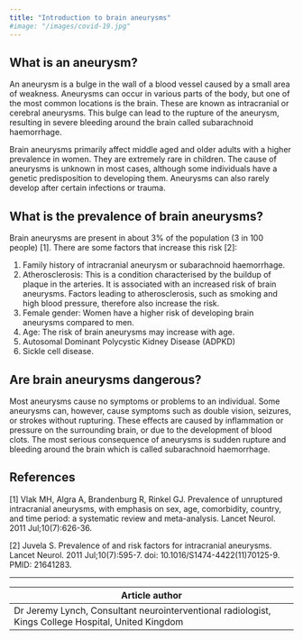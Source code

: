 ```yaml
---
title: "Introduction to brain aneurysms"
#image: "/images/covid-19.jpg"
---
```


## What is an aneurysm?

An aneurysm is a bulge in the wall of a blood vessel caused by a small area of weakness. Aneurysms can occur in various parts of the body, but one of the most common locations is the brain. These are known as intracranial or cerebral aneurysms. This bulge can lead to the rupture of the aneurysm, resulting in severe bleeding around the brain called subarachnoid haemorrhage. 

Brain aneurysms primarily affect middle aged and older  adults with a higher prevalence in women. They are extremely rare in children. The cause of aneurysms is unknown in most cases, although some individuals have a genetic predisposition to developing them. Aneurysms can also rarely develop after certain infections or trauma. 


## What is the prevalence of brain aneurysms?

Brain aneurysms are present in about 3% of the population (3 in 100 people) [1]. There are some factors that increase this risk [2]: 



1. Family history of intracranial aneurysm or subarachnoid haemorrhage.
2. Atherosclerosis: This is a condition characterised by the buildup of plaque in the arteries. It is associated with an increased risk of brain aneurysms. Factors leading to atherosclerosis, such as smoking and high blood pressure, therefore also increase the risk. 
3. Female gender: Women have a higher risk of developing brain aneurysms compared to men.
4. Age: The risk of brain aneurysms may increase with age.
5. Autosomal Dominant Polycystic Kidney Disease (ADPKD)
6. Sickle cell disease. 



## Are brain aneurysms dangerous?

Most aneurysms cause no symptoms or problems to an individual. Some aneurysms can, however, cause symptoms such as double vision, seizures, or strokes without rupturing. These effects are caused by inflammation or pressure on the surrounding brain, or due to the development of blood clots. The most serious consequence of aneurysms is sudden rupture and bleeding around the brain which is called subarachnoid haemorrhage. 

## References

[1] Vlak MH, Algra A, Brandenburg R, Rinkel GJ. Prevalence of unruptured intracranial aneurysms, with emphasis on sex, age, comorbidity, country, and time period: a systematic review and meta-analysis. Lancet Neurol. 2011 Jul;10(7):626-36. 

[2] Juvela S. Prevalence of and risk factors for intracranial aneurysms. Lancet Neurol. 2011 Jul;10(7):595-7. doi: 10.1016/S1474-4422(11)70125-9. PMID: 21641283.



---
| Article author   |
| ---------------- |
| Dr Jeremy Lynch,   Consultant neurointerventional radiologist, Kings College Hospital, United Kingdom |

